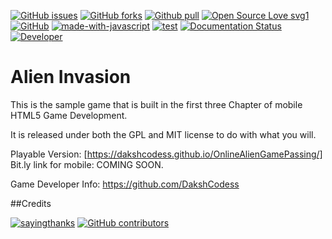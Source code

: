 [![GitHub issues](https://img.shields.io/github/issues/DakshCodess/OnlineAlienGamePassing)](https://github.com/DakshCodess/OnlineAlienGame/issues) [![GitHub forks](https://img.shields.io/github/forks/DakshCodess/OnlineAlienGamePassing)](https://github.com/DakshCodess/OnlineAlienGamePassing/network/members) [![Github pull](https://img.shields.io/github/issues-pr/DakshCodess/OnlineAlienGamePassing)](https://github.com/DakshCodess/OnlineAlienGamePassing/pulls) [![Open Source Love svg1](https://badges.frapsoft.com/os/v1/open-source.svg?v=103)](https://github.com/ellerbrock/open-source-badges/) [![GitHub](https://badgen.net/badge/icon/github?icon=github&label)](https://github.com) [![made-with-javascript](https://img.shields.io/badge/Made%20with-JavaScript-1f425f.svg)](https://www.javascript.com) [![test](https://img.shields.io/badge/test-passing-lightdarkgreen.svg)](https://dakshcodess.github.io/OnlineAlienGamePassing) [![Documentation Status](https://readthedocs.org/projects/OnlineAlienGamePassing/badge/?version=latest)](http://OnlineAlienGanezpassing.readthedocs.io/?badge=latest) [![Developer](https://img.shields.io/badge/Developer-🛠️-green.svg)](https://shields.io/https://github.com/DakshCodess)


Alien Invasion
==============
This is the sample game that is built in the first three Chapter of
mobile HTML5 Game Development.

It is released under both the GPL and MIT license to do with what you will.

Playable Version: [https://dakshcodess.github.io/OnlineAlienGamePassing/]
Bit.ly link for mobile: 
COMING SOON.

Game Developer Info: https://github.com/DakshCodess 

##Credits

[![sayingthanks](https://img.shields.io/badge/say-thanks-ff69b4.svg)](https://github.com/DakshCodess/OnlineAlienGamePassing/graphs/contributors)
[![GitHub contributors](https://contrib.rocks/image?repo=DakshCodess/OnlineAlienGamePassing)](https://github.com/DakshCodess/OnlineAlienGamePassing/graphs/contributors)
